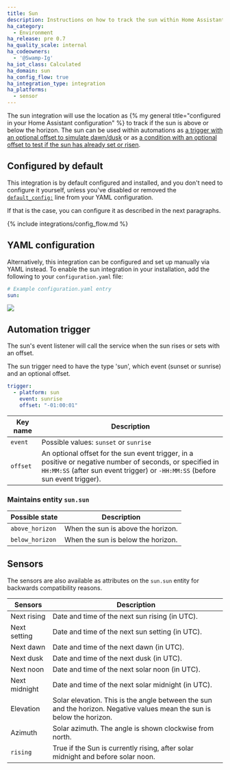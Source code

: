 ```yaml
---
title: Sun
description: Instructions on how to track the sun within Home Assistant.
ha_category:
  - Environment
ha_release: pre 0.7
ha_quality_scale: internal
ha_codeowners:
  - '@Swamp-Ig'
ha_iot_class: Calculated
ha_domain: sun
ha_config_flow: true
ha_integration_type: integration
ha_platforms:
  - sensor
---
```


The sun integration will use the location as
{% my general title="configured in your Home Assistant configuration" %} to
track if the sun is above or below the horizon. The sun can be used within
automations as
[a trigger with an optional offset to simulate dawn/dusk][sun_trigger] or as
[a condition with an optional offset to test if the sun has already set or risen][sun_condition].

[sun_trigger]: /docs/automation/trigger/#sun-trigger
[sun_condition]: /docs/scripts/conditions/#sun-condition

## Configured by default

This integration is by default configured and installed, and you don't need
to configure it yourself, unless you've disabled or removed the
[`default_config:`](/integrations/default_config/) line from your
YAML configuration.

If that is the case, you can configure it as described in the next paragraphs.

{% include integrations/config_flow.md %}

## YAML configuration

Alternatively, this integration can be configured and set up manually via YAML
instead. To enable the sun integration in your installation, add the
following to your `configuration.yaml` file:

```yaml
# Example configuration.yaml entry
sun:
```

<p class='img'>
<img src='/images/screenshots/more-info-dialog-sun.png' />
</p>

## Automation trigger

The sun's event listener will call the service when the sun rises or sets with
an offset.

The sun trigger need to have the type 'sun', which event (sunset or sunrise) and an optional offset.

```yaml
trigger:
  - platform: sun
    event: sunrise
    offset: "-01:00:01"
```

| Key name | Description |
| --------- | ----------- |
| `event` | Possible values: `sunset` or `sunrise`
| `offset` | An optional offset for the sun event trigger, in a positive or negative number of seconds, or specified in `HH:MM:SS` (after sun event trigger) or `-HH:MM:SS` (before sun event trigger).

### Maintains entity `sun.sun`

| Possible state | Description |
| --------- | ----------- |
| `above_horizon` | When the sun is above the horizon.
| `below_horizon` | When the sun is below the horizon.

## Sensors

The sensors are also available as attributes on the `sun.sun` entity for backwards compatibility reasons.

| Sensors | Description |
| --------- | ----------- |
| Next rising | Date and time of the next sun rising (in UTC).
| Next setting | Date and time of the next sun setting (in UTC).
| Next dawn | Date and time of the next dawn (in UTC).
| Next dusk | Date and time of the next dusk (in UTC).
| Next noon | Date and time of the next solar noon (in UTC).
| Next midnight | Date and time of the next solar midnight (in UTC).
| Elevation |  Solar elevation. This is the angle between the sun and the horizon. Negative values mean the sun is below the horizon.
| Azimuth | Solar azimuth. The angle is shown clockwise from north.
| `rising` | True if the Sun is currently rising, after solar midnight and before solar noon.
